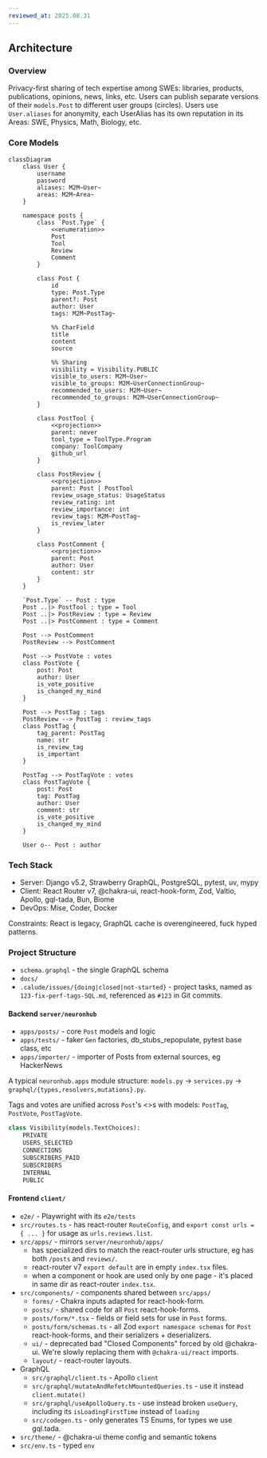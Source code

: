 ```yaml
---
reviewed_at: 2025.08.31
---
```


## Architecture

### Overview

Privacy-first sharing of tech expertise among SWEs: libraries, products, publications, opinions, news, links, etc. Users can publish separate versions of their `models.Post` to different user groups (circles). Users use `User.aliases` for anonymity, each UserAlias has its own reputation in its Areas: SWE, Physics, Math, Biology, etc.

### Core Models

```mermaid
classDiagram
    class User {
        username
        password
        aliases: M2M~User~
        areas: M2M~Area~
    }

    namespace posts {
        class `Post.Type` {
            <<enumeration>>
            Post
            Tool
            Review
            Comment
        }

        class Post {
            id
            type: Post.Type
            parent?: Post
            author: User
            tags: M2M~PostTag~
            
            %% CharField
            title
            content
            source

            %% Sharing
            visibility = Visibility.PUBLIC
            visible_to_users: M2M~User~
            visible_to_groups: M2M~UserConnectionGroup~
            recommended_to_users: M2M~User~
            recommended_to_groups: M2M~UserConnectionGroup~
        }

        class PostTool {
            <<projection>>
            parent: never
            tool_type = ToolType.Program
            company: ToolCompany
            github_url
        }

        class PostReview {
            <<projection>>
            parent: Post | PostTool
            review_usage_status: UsageStatus
            review_rating: int
            review_importance: int
            review_tags: M2M~PostTag~
            is_review_later
        }

        class PostComment {
            <<projection>>
            parent: Post
            author: User
            content: str
        }
    }

    `Post.Type` -- Post : type
    Post ..|> PostTool : type = Tool
    Post ..|> PostReview : type = Review
    Post ..|> PostComment : type = Comment

    Post --> PostComment
    PostReview --> PostComment

    Post --> PostVote : votes
    class PostVote {
        post: Post
        author: User
        is_vote_positive
        is_changed_my_mind
    }

    Post --> PostTag : tags
    PostReview --> PostTag : review_tags
    class PostTag {
        tag_parent: PostTag
        name: str
        is_review_tag
        is_important
    }

    PostTag --> PostTagVote : votes
    class PostTagVote {
        post: Post
        tag: PostTag
        author: User
        comment: str
        is_vote_positive
        is_changed_my_mind
    }
    
    User o-- Post : author
```

### Tech Stack

- Server: Django v5.2, Strawberry GraphQL, PostgreSQL, pytest, uv, mypy
- Client: React Router v7, @chakra-ui, react-hook-form, Zod, Valtio, Apollo, gql-tada, Bun, Biome
- DevOps: Mise, Coder, Docker

Constraints: React is legacy, GraphQL cache is overengineered, fuck hyped patterns.

### Project Structure

- `schema.graphql` - the single GraphQL schema
- `docs/`
- `.calude/issues/{doing|closed|not-started}` - project tasks, named as `123-fix-perf-tags-SQL.md`, referenced as `#123` in Git commits.

#### Backend `server/neuronhub`

- `apps/posts/` - core `Post` models and logic
- `apps/tests/` - faker `Gen` factories, db_stubs_repopulate, pytest base class, etc
- `apps/importer/` - importer of Posts from external sources, eg HackerNews

A typical `neuronhub.apps` module structure: `models.py` → `services.py` → `graphql/{types,resolvers,mutations}.py`.

Tags and votes are unified across `Post`'s <<projection>>s with models: `PostTag`, `PostVote`, `PostTagVote`. 

```python
class Visibility(models.TextChoices):
    PRIVATE
    USERS_SELECTED
    CONNECTIONS
    SUBSCRIBERS_PAID
    SUBSCRIBERS
    INTERNAL
    PUBLIC
```

#### Frontend `client/`
- `e2e/` - Playwright with its `e2e/tests`
- `src/routes.ts` - has react-router `RouteConfig`, and `export const urls = { ... }` for usage as `urls.reviews.list`.
- `src/apps/` - mirrors `server/neuronhub/apps/`
  - has specialized dirs to match the react-router urls structure, eg has both `/posts` and `reviews/`.
  - react-router v7 `export default` are in empty `index.tsx` files.
  - when a component or hook are used only by one page - it's placed in same dir as react-router `index.tsx`.
- `src/components/` - components shared between `src/apps/`
  - `forms/` - Chakra inputs adapted for react-hook-form.
  - `posts/` - shared code for all `Post` react-hook-forms.
  - `posts/form/*.tsx` - fields or field sets for use in `Post` forms.
  - `posts/form/schemas.ts` - all Zod `export namespace schemas` for `Post` react-hook-forms, and their serializers + deserializers.
  - `ui/` - deprecated bad "Closed Components" forced by old @chakra-ui. We're slowly replacing them with `@chakra-ui/react` imports.
  - `layout/` - react-router layouts.
- GraphQL
  - `src/graphql/client.ts` - Apollo `client`
  - `src/graphql/mutateAndRefetchMountedQueries.ts` - use it instead `client.mutate()`
  - `src/graphql/useApolloQuery.ts` - use instead broken `useQuery`, including its `isLoadingFirstTime` instead of `loading`
  - `src/codegen.ts` - only generates TS Enums, for types we use gql.tada.
- `src/theme/` - @chakra-ui theme config and semantic tokens
- `src/env.ts` - typed `env`
